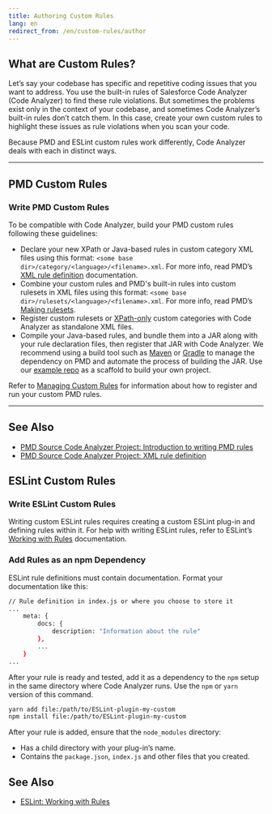 ```yaml
---
title: Authoring Custom Rules
lang: en
redirect_from: /en/custom-rules/author
---
```


## What are Custom Rules?

Let’s say your codebase has specific and repetitive coding issues that you want to address. You use the built-in rules of Salesforce Code Analyzer (Code Analyzer) to find these rule violations. But sometimes the problems exist only in the context of your codebase, and sometimes Code Analyzer’s built-in rules don’t catch them. In this case, create your own custom rules to highlight these issues as rule violations when you scan your code.

Because PMD and ESLint custom rules work differently, Code Analyzer deals with each in distinct ways. 

---

## PMD Custom Rules

### Write PMD Custom Rules

To be compatible with Code Analyzer, build your PMD custom rules following these guidelines:

* Declare your new XPath or Java-based rules in custom category XML files using this format: `<some base dir>/category/<language>/<filename>.xml`. For more info, read PMD’s [XML rule definition](https://docs.pmd-code.org/latest/pmd_userdocs_extending_writing_rules_intro.html#xml-rule-definition) documentation.
* Combine your custom rules and PMD's built-in rules into custom rulesets in XML files using this format: `<some base dir>/rulesets/<language>/<filename>.xml`. For more info, read PMD’s [Making rulesets](https://docs.pmd-code.org/latest/pmd_userdocs_making_rulesets.html#referencing-a-single-rule).
* Register custom rulesets or [XPath-only](https://docs.pmd-code.org/latest/pmd_userdocs_extending_writing_xpath_rules.html) custom categories with Code Analyzer as standalone XML files.
* Compile your Java-based rules, and bundle them into a JAR along with your rule declaration files, then register that JAR with Code Analyzer. We recommend using a build tool such as [Maven](https://maven.apache.org/plugins/maven-jar-plugin/) or [Gradle](https://docs.gradle.org/current/dsl/org.gradle.api.tasks.bundling.Jar.html) to manage the dependency on PMD and automate the process of building the JAR. Use our [example repo](https://github.com/forcedotcom/sfdx-scanner/tree/dev/sample-code/pmd-example-rules) as a scaffold to build your own project.

Refer to [Managing Custom Rules](https://forcedotcom.github.io/sfdx-scanner/en/v3.x/custom-rules/manage/#pmd-custom-rules) for information about how to register and run your custom PMD rules.

---

## See Also

- [PMD Source Code Analyzer Project: Introduction to writing PMD rules](https://pmd.github.io/latest/pmd_userdocs_extending_writing_rules_intro.html)
- [PMD Source Code Analyzer Project: XML rule definition](https://pmd.github.io/latest/pmd_userdocs_extending_writing_rules_intro.html#xml-rule-definition)


## ESLint Custom Rules

### Write ESLint Custom Rules

Writing custom ESLint rules requires creating a custom ESLint plug-in and defining rules within it. For help with writing ESLint rules, refer to ESLint’s [Working with Rules](https://eslint.org/docs/developer-guide/working-with-rules) documentation.

### Add Rules as an npm Dependency

ESLint rule definitions must contain documentation. Format your documentation like this:

```bash
// Rule definition in index.js or where you choose to store it
...
    meta: {
        docs: {
            description: "Information about the rule"
        },
		...
	}
...
```

After your rule is ready and tested, add it as a dependency to the ```npm``` setup in the same directory where Code Analyzer runs. Use the ```npm``` or ```yarn``` version of this command.

```bash
yarn add file:/path/to/ESLint-plugin-my-custom
npm install file:/path/to/ESLint-plugin-my-custom
```

After your rule is added, ensure that the ```node_modules``` directory:
* Has a child directory with your plug-in’s name. 
* Contains the ```package.json```, ```index.js``` and other files that you created.

## See Also
- [ESLint: Working with Rules](https://eslint.org/docs/latest/developer-guide/working-with-rules)
